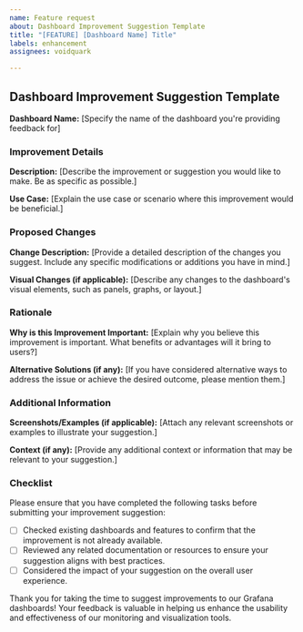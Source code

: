```yaml
---
name: Feature request
about: Dashboard Improvement Suggestion Template
title: "[FEATURE] [Dashboard Name] Title"
labels: enhancement
assignees: voidquark

---
```


## Dashboard Improvement Suggestion Template

**Dashboard Name:**
[Specify the name of the dashboard you're providing feedback for]

### Improvement Details

**Description:**
[Describe the improvement or suggestion you would like to make. Be as specific as possible.]

**Use Case:**
[Explain the use case or scenario where this improvement would be beneficial.]

### Proposed Changes

**Change Description:**
[Provide a detailed description of the changes you suggest. Include any specific modifications or additions you have in mind.]

**Visual Changes (if applicable):**
[Describe any changes to the dashboard's visual elements, such as panels, graphs, or layout.]

### Rationale

**Why is this Improvement Important:**
[Explain why you believe this improvement is important. What benefits or advantages will it bring to users?]

**Alternative Solutions (if any):**
[If you have considered alternative ways to address the issue or achieve the desired outcome, please mention them.]

### Additional Information

**Screenshots/Examples (if applicable):**
[Attach any relevant screenshots or examples to illustrate your suggestion.]

**Context (if any):**
[Provide any additional context or information that may be relevant to your suggestion.]

### Checklist

Please ensure that you have completed the following tasks before submitting your improvement suggestion:

- [ ] Checked existing dashboards and features to confirm that the improvement is not already available.
- [ ] Reviewed any related documentation or resources to ensure your suggestion aligns with best practices.
- [ ] Considered the impact of your suggestion on the overall user experience.

Thank you for taking the time to suggest improvements to our Grafana dashboards! Your feedback is valuable in helping us enhance the usability and effectiveness of our monitoring and visualization tools.

